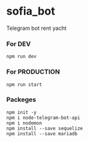 # sofia_bot

Telegram bot rent yacht

### For DEV

```
npm run dev
```

### For PRODUCTION

```
npm run start
```

### Packeges

```
npm init -y
npm i node-telegram-bot-api
npm i nodemon
npm install --save sequelize
npm install --save mariadb
```

